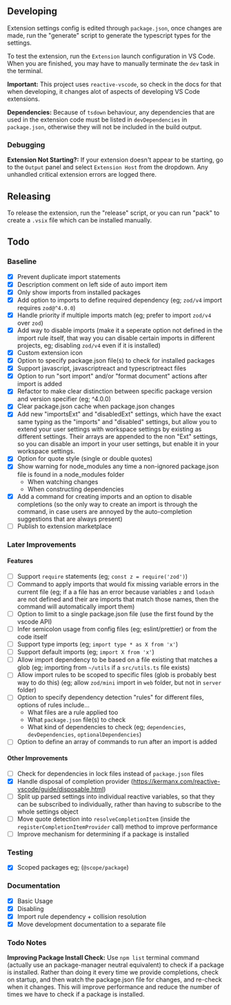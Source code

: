 ## Developing

Extension settings config is edited through `package.json`, once changes are made, run the "generate" script to generate the typescript types for the settings.

To test the extension, run the `Extension` launch configuration in VS Code. When you are finished, you may have to manually terminate the `dev` task in the terminal.

**Important:** This project uses `reactive-vscode`, so check in the docs for that when developing, it changes alot of aspects of developing VS Code extensions.

**Dependencies:** Because of `tsdown` behaviour, any dependencies that are used in the extension code must be listed in `devDependencies` in `package.json`, otherwise they will not be included in the build output.

### Debugging

**Extension Not Starting?:** If your extension doesn't appear to be starting, go to the `Output` panel and select `Extension Host` from the dropdown. Any unhandled critical extension errors are logged there.

## Releasing

To release the extension, run the "release" script, or you can run "pack" to create a `.vsix` file which can be installed manually.

## Todo

### Baseline

- [x] Prevent duplicate import statements
- [x] Description comment on left side of auto import item
- [x] Only show imports from installed packages
- [x] Add option to imports to define required dependency (eg; `zod/v4` import requires `zod@^4.0.0`)
- [x] Handle priority if multiple imports match (eg; prefer to import `zod/v4` over `zod`)
- [x] Add way to disable imports (make it a seperate option not defined in the import rule itself, that way you can disable certain imports in different projects, eg; disabling `zod/v4` even if it is installed)
- [x] Custom extension icon
- [x] Option to specify package.json file(s) to check for installed packages
- [x] Support javascript, javascriptreact and typescriptreact files
- [x] Option to run "sort import" and/or "format document" actions after import is added
- [x] Refactor to make clear distinction between specific package version and version specifier (eg; ^4.0.0)
- [x] Clear package.json cache when package.json changes
- [x] Add new "importsExt" and "disabledExt" settings, which have the exact same typing as the "imports" and "disabled" settings, but allow you to extend your user settings with workspace settings by existing as different settings. Their arrays are appended to the non "Ext" settings, so you can disable an import in your user settings, but enable it in your workspace settings.
- [x] Option for quote style (single or double quotes)
- [x] Show warning for node_modules any time a non-ignored package.json file is found in a node_modules folder
  - When watching changes
  - When constructing dependencies
- [x] Add a command for creating imports and an option to disable completions (so the only way to create an import is through the command, in case users are annoyed by the auto-completion suggestions that are always present)
- [ ] Publish to extension marketplace

### Later Improvements

#### Features

- [ ] Support `require` statements (eg; `const z = require('zod')`)
- [ ] Command to apply imports that would fix missing variable errors in the current file (eg; if a a file has an error because variables `z` and `lodash` are not defined and their are imports that match those names, then the command will automatically import them)
- [ ] Option to limit to a single package.json file (use the first found by the vscode API)
- [ ] Infer semicolon usage from config files (eg; eslint/prettier) or from the code itself
- [ ] Support type imports (eg; `import type * as X from 'x'`)
- [ ] Support default imports (eg; `import X from 'x'`)
- [ ] Allow import dependency to be based on a file existing that matches a glob (eg; importing from `~/utils` if a `src/utils.ts` file exists)
- [ ] Allow import rules to be scoped to specific files (glob is probably best way to do this) (eg; allow `zod/mini` import in `web` folder, but not in `server` folder)
- [ ] Option to specify dependency detection "rules" for different files, options of rules include...
  - What files are a rule applied too
  - What `package.json` file(s) to check
  - What kind of dependencies to check (eg; `dependencies`, `devDependencies`, `optionalDependencies`)
- [ ] Option to define an array of commands to run after an import is added

#### Other Improvements

- [ ] Check for dependencies in lock files instead of `package.json` files
- [x] Handle disposal of completion provider (https://kermanx.com/reactive-vscode/guide/disposable.html)
- [ ] Split up parsed settings into individual reactive variables, so that they can be subscribed to individually, rather than having to subscribe to the whole settings object
- [ ] Move quote detection into `resolveCompletionItem` (inside the `registerCompletionItemProvider` call) method to improve performance
- [ ] Improve mechanism for determining if a package is installed

### Testing

- [x] Scoped packages eg; (`@scope/package`)

### Documentation

- [x] Basic Usage
- [x] Disabling
- [x] Import rule dependency + collision resolution
- [x] Move development documentation to a separate file

### Todo Notes

**Improving Package Install Check:** Use `npm list` terminal command (actually use an package-manager neutral equivalent) to check if a package is installed. Rather than doing it every time we provide completions, check on startup, and then watch the package.json file for changes, and re-check when it changes. This will improve performance and reduce the number of times we have to check if a package is installed.
